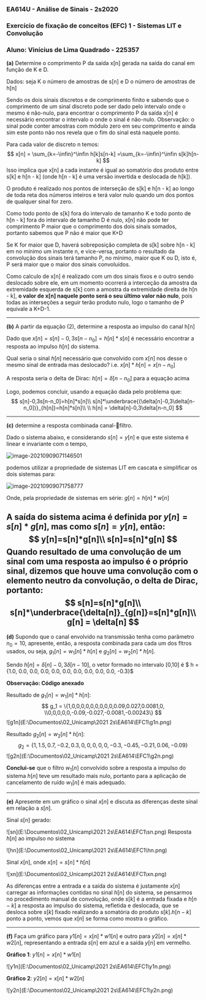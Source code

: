 ### EA614U - Análise de Sinais - 2s2020

### Exercício de fixação de conceitos (EFC) 1 - Sistemas LIT e Convolução

### Aluno: Vinícius de Lima Quadrado - 225357

**(a)** Determine o comprimento P da saída x[n] gerada na saída do canal em função de K e D.

Dados: seja K o número de amostras de s[n] e D o número de amostras de h[n]

Sendo os dois sinais discretos e de comprimento finito e sabendo que o comprimento de um sinal discreto pode ser dado pelo intervalo onde o mesmo é não-nulo, para encontrar o comprimento P da saída x[n] é necessário encontrar o intervalo o onde o sinal é não-nulo. Observação: o sinal pode conter amostras com módulo zero em seu comprimento e ainda sim este ponto não nos revela que o fim do sinal está naquele ponto.

Para cada valor de discreto n temos:
$$
x[n] = \sum_{k=-\infin}^\infin h[k]s[n-k] =\sum_{k=-\infin}^\infin s[k]h[n-k]
$$
Isso implica que x[n] a cada instante é igual ao somatório dos produto entre s[k] e h[n - k] (onde h[n - k]  é uma versão invertida e deslocada de h[k]).

O produto é realizado nos pontos de interseção de s[k] e h[n - k] ao longo de toda reta dos números inteiros e terá valor nulo quando um dos pontos de qualquer sinal for zero. 

Como todo ponto de s[k] fora do intervalo de tamanho K e todo ponto de h[n - k] fora do intervalo de tamanho D é nulo, x[n] não pode ter comprimento P maior que o comprimento dos dois sinais somados, portanto sabemos que P não é maior que K+D

Se K for maior que D, haverá sobreposição completa de s[k] sobre h[n - k] em no mínimo um instante n, e vice-versa, portanto o resultado da convolução dos sinais terá tamanho P, no mínimo, maior que K ou D, isto é, P será maior que o maior dos sinais convoluídos.

Como calculo de x[n] é realizado com um dos sinais fixos e o outro sendo deslocado sobre ele, em um momento ocorrerá a interceção da amostra da extremidade esquerda de s[k] com a amostra da extremidade direita de h[n - k], **o valor de x[n] naquele ponto será o seu último valor não nulo**, pois todas as interseções a seguir terão produto nulo, logo o tamanho de P equivale a K+D-1.

---

**(b)** A partir da equação (2), determine a resposta ao impulso do canal h[n] 

Dado que $x[n]=s[n]-0,3s[n-n_0]=h[n]*s[n]$ é necessário encontrar a resposta ao impulso $h[n]$ do sistema.

Qual seria o sinal $h[n]$ necessário que convolvido com $x[n]$ nos desse o mesmo sinal de entrada mas deslocado? i.e. $x[n]*h[n]=x[n-n_0]$

A resposta seria o delta de Dirac: $h[n]=\delta[n-n_0]$ para a equação acima

Logo, podemos concluir, usando a equação dada pelo problema que:
$$
s[n]-0,3s[n-n_0]=h[n]*s[n]\\
s[n]*\underbrace{(\delta[n]-0,3\delta[n-n_0])}_{h[n]}=h[n]*s[n]\\ \\
h[n] = \delta[n]-0,3\delta[n-n_0]
$$


---

**(c)** determine a resposta combinada canal-filtro.

Dado o sistema abaixo, e considerando $s[n]=y[n]$ e que este sistema é linear e invariante com o tempo, 

![image-20210909071146501](C:\Users\Vinícius\AppData\Roaming\Typora\typora-user-images\image-20210909071146501.png)

podemos utilizar a propriedade de sistemas LIT em cascata e simplificar os dois sistemas para: 

![image-20210909071758777](C:\Users\Vinícius\AppData\Roaming\Typora\typora-user-images\image-20210909071758777.png)

Onde, pela propriedade de sistemas em série: $g[n]=h[n]*w[n]$

A saída do sistema acima é definida por $y[n]=s[n]*g[n]$, mas como $s[n]=y[n]$, então:
$$
y[n]=s[n]*g[n]\\
s[n]=s[n]*g[n]
$$
Quando resultado de uma convolução de um sinal com uma resposta ao impulso é o próprio sinal, dizemos que houve uma convolução com o elemento neutro da convolução, o delta de Dirac, portanto:
$$
s[n]=s[n]*g[n]\\
s[n]*\underbrace{\delta[n]}_{g[n]}=s[n]*g[n]\\
g[n] = \delta[n]
$$
---

**(d)** Supondo que o canal envolvido na transmissão tenha como parâmetro $n_0 = 10$, apresente,
então, a resposta combinada para cada um dos fltros usados, ou seja, $g_1[n] = w_1[n]*h[n]$ e $g_2[n] = w_2[n]*h[n]$. 

Sendo $h[n] = \delta[n]-0,3\delta[n-10]$, o vetor formado no intervalo [0,10] é $ h = \{1.0, 0.0, 0.0, 0.0, 0.0, 0.0, 0.0, 0.0, 0.0, 0.0, -0.3\}$

**Observação: Código anexado**

Resultado de $g_1[n] = w_1[n]*h[n]$:
$$
g_1 = \{1,0,0,0,0,0,0,0,0,0,0.09,0.027,0.0081,0, \\0,0,0,0,0,-0.09,-0.027,-0.0081,-0.00243\}
$$
![g1n](E:\Documentos\02_Unicamp\2021 2s\EA614\EFC1\g1n.png)

Resultado $g_2[n] = w_2[n]*h[n]$:
$$
g_2 = \{1,1.5,0.7,-0.2,  0.3,  0,    0,    0,    0,    0,   -0.3, -0.45,
 -0.21, 0.06,-0.09\}
$$
![g2n](E:\Documentos\02_Unicamp\2021 2s\EA614\EFC1\g2n.png)

**Conclui-se** que o filtro $w_1[n]$ convolvido sobre a resposta a impulso do sistema $h[n]$ teve um resultado mais nulo, portanto para a aplicação de cancelamento de ruído $w_1[n]$ é mais adequado.

---

**(e)** Apresente em um gráfico o sinal $x[n]$ e discuta as diferenças deste sinal em relação a $s[n]$.

Sinal $s[n]$ gerado:

![sn](E:\Documentos\02_Unicamp\2021 2s\EA614\EFC1\sn.png)
Resposta $h[n]$ ao impulso no sistema

![hn](E:\Documentos\02_Unicamp\2021 2s\EA614\EFC1\hn.png)

Sinal $x[n]$, onde $x[n]=s[n]*h[n]$ 

![xn](E:\Documentos\02_Unicamp\2021 2s\EA614\EFC1\xn.png)

As diferenças entre a entrada e a saída do sistema é justamente $x[n]$ carregar as informações contidas no sinal $h[n]$ do sistema, se pensarmos no procedimento manual de convolução, onde $s[k]$ é a entrada fixada e $h[n - k]$ a resposta ao impulso do sistema, refletida e deslocada, que se desloca sobre $s[k]$ fixado realizando a somatória do produto $s[k].h[n - k]$ ponto a ponto, vemos que $x[n]$ se forma como mostra o gráfico.

---

**(f)**  Faça um gráfico para  $y1[n]=x[n]*w1[n]$ e outro para $y2[n]=x[n]*w2[n]$, representando a entrada $s[n]$ em azul e a saída $y[n]$ em vermelho.

**Gráfico 1**:  $y1[n]=x[n]*w1[n]$

![y1n](E:\Documentos\02_Unicamp\2021 2s\EA614\EFC1\y1n.png)

**Gráfico 2**:  $y2[n]=x[n]*w2[n]$

![y2n](E:\Documentos\02_Unicamp\2021 2s\EA614\EFC1\y2n.png)

